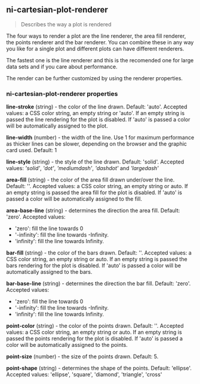 ## ni-cartesian-plot-renderer

> Describes the way a plot is rendered

The four ways to render a plot are the line renderer, the area fill renderer,
the points renderer and the bar renderer. You can combine these in any way you
like for a single plot and different plots can have different renderers.

The fastest one is the line renderer and this is the recomended one for large
data sets and if you care about performance.

The render can be further customized by using the renderer properties.


### ni-cartesian-plot-renderer properties 

**line-stroke** (string) - the color of the line drawn. Default: 'auto'.
               Accepted values: a CSS color string, an empty string or 'auto'. If an empty string
               is passed the line rendering for the plot is disabled. If 'auto' is passed a color
               will be automatically assigned to the plot.
               

**line-width** (number) - the width of the line. Use 1 for maximum
               performance as thicker lines can be slower, depending on the browser and
               the graphic card used. Default: 1

**line-style** (string) - the style of the line drawn. Default: 'solid'.
               Accepted values: *'solid'*, *'dot'*, *'mediumdash'*, *'dashdot'* and *'largedash'*
               

**area-fill** (string) - the color of the area fill drawn under/over
               the line. Default: ''.
               Accepted values: a CSS color string, an empty string or auto. If an empty string
               is passed the area fill for the plot is disabled. If 'auto' is passed a color
               will be automatically assigned to the fill.
               

**area-base-line** (string) - determines the direction the area fill.
Default: 'zero'. Accepted values:

* 'zero': fill the line towards 0
* '-infinity': fill the line towards -Infinity.
* 'infinity': fill the line towards Infinity.


**bar-fill** (string) - the color of the bars drawn. Default: ''.
               Accepted values: a CSS color string, an empty string or auto. If an empty
               string is passed the bars rendering for the plot is disabled. If 'auto'
               is passed a color will be automatically assigned to the bars.
               

**bar-base-line** (string) - determines the direction the bar fill.
Default: 'zero'. Accepted values:

* 'zero': fill the line towards 0
* '-infinity': fill the line towards -Infinity.
* 'infinity': fill the line towards Infinity.


**point-color** (string) - the color of the points drawn. Default: ''.
               Accepted values: a CSS color string, an empty string or auto. If an empty
               string is passed the points rendering for the plot is disabled. If 'auto'
               is passed a color will be automatically assigned to the points.
               

**point-size** (number) - the size of the points drawn. Default: 5.

**point-shape** (string) - determines the shape of the points.
               Default: 'ellipse'. Accepted values: 'ellipse', 'square', 'diamond',
               'triangle', 'cross'
               
